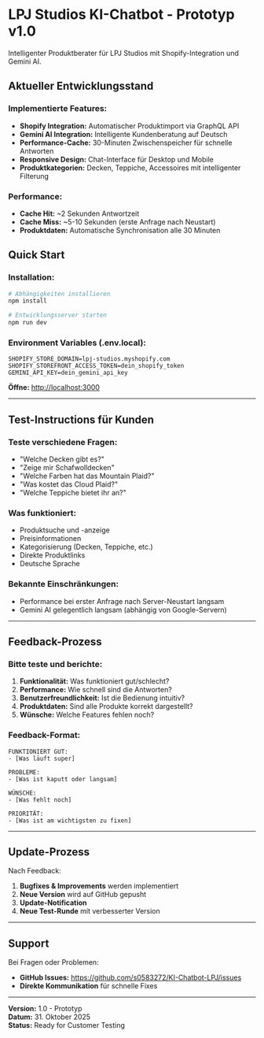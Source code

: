 # LPJ Studios KI-Chatbot - Prototyp v1.0

Intelligenter Produktberater für LPJ Studios mit Shopify-Integration und Gemini AI.

## Aktueller Entwicklungsstand

### Implementierte Features:
- **Shopify Integration:** Automatischer Produktimport via GraphQL API
- **Gemini AI Integration:** Intelligente Kundenberatung auf Deutsch
- **Performance-Cache:** 30-Minuten Zwischenspeicher für schnelle Antworten
- **Responsive Design:** Chat-Interface für Desktop und Mobile
- **Produktkategorien:** Decken, Teppiche, Accessoires mit intelligenter Filterung

### Performance:
- **Cache Hit:** ~2 Sekunden Antwortzeit
- **Cache Miss:** ~5-10 Sekunden (erste Anfrage nach Neustart)
- **Produktdaten:** Automatische Synchronisation alle 30 Minuten

## Quick Start

### Installation:
```bash
# Abhängigkeiten installieren
npm install

# Entwicklungsserver starten
npm run dev
```

### Environment Variables (.env.local):
```env
SHOPIFY_STORE_DOMAIN=lpj-studios.myshopify.com
SHOPIFY_STOREFRONT_ACCESS_TOKEN=dein_shopify_token
GEMINI_API_KEY=dein_gemini_api_key
```

**Öffne:** [http://localhost:3000](http://localhost:3000)

---

## Test-Instructions für Kunden

### Teste verschiedene Fragen:
- "Welche Decken gibt es?"
- "Zeige mir Schafwolldecken"
- "Welche Farben hat das Mountain Plaid?"
- "Was kostet das Cloud Plaid?"
- "Welche Teppiche bietet ihr an?"

### Was funktioniert:
- Produktsuche und -anzeige
- Preisinformationen
- Kategorisierung (Decken, Teppiche, etc.)
- Direkte Produktlinks
- Deutsche Sprache

### Bekannte Einschränkungen:
- Performance bei erster Anfrage nach Server-Neustart langsam
- Gemini AI gelegentlich langsam (abhängig von Google-Servern)

---

## Feedback-Prozess

### Bitte teste und berichte:
1. **Funktionalität:** Was funktioniert gut/schlecht?
2. **Performance:** Wie schnell sind die Antworten?
3. **Benutzerfreundlichkeit:** Ist die Bedienung intuitiv?
4. **Produktdaten:** Sind alle Produkte korrekt dargestellt?
5. **Wünsche:** Welche Features fehlen noch?

### Feedback-Format:
```
FUNKTIONIERT GUT:
- [Was läuft super]

PROBLEME:
- [Was ist kaputt oder langsam]

WÜNSCHE:
- [Was fehlt noch]

PRIORITÄT:
- [Was ist am wichtigsten zu fixen]
```

---

## Update-Prozess

Nach Feedback:
1. **Bugfixes & Improvements** werden implementiert
2. **Neue Version** wird auf GitHub gepusht
3. **Update-Notification** 
4. **Neue Test-Runde** mit verbesserter Version

---

## Support

Bei Fragen oder Problemen:
- **GitHub Issues:** https://github.com/s0583272/KI-Chatbot-LPJ/issues
- **Direkte Kommunikation** für schnelle Fixes

---

**Version:** 1.0 - Prototyp  
**Datum:** 31. Oktober 2025  
**Status:** Ready for Customer Testing
